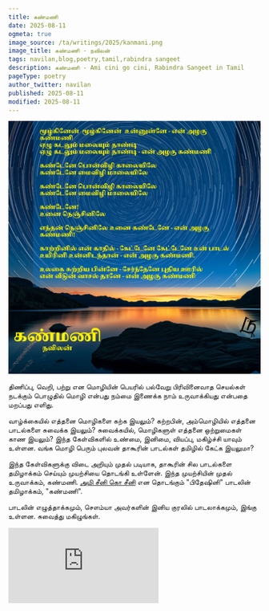 ```yaml
---
title: கண்மணி
date: 2025-08-11
ogmeta: true
image_source: /ta/writings/2025/kanmani.png
image_title: கண்மணி - நவிலன்
tags: navilan,blog,poetry,tamil,rabindra sangeet
description: கண்மணி - Ami cini go cini, Rabindra Sangeet in Tamil
pageType: poetry
author_twitter: navilan
published: 2025-08-11
modified: 2025-08-11
---
```


<!--more-->

![கண்மணி - நவிலன்](./kanmani.png)

திணிப்பு, வெறி, பற்று என மொழியின் பெயரில் பல்வேறு பிரிவினைவாத செயல்கள் நடக்கும் பொழுதில் மொழி என்பது நம்மை இணைக்க நாம் உருவாக்கியது என்பதை மறப்பது எளிது.

வாழ்க்கையில் எத்தனை மொழிகளை கற்க இயலும்? கற்றபின், அம்மொழியில் எத்தனை பாடல்களை சுவைக்க இயலும்? சுவைக்கயில், மொழிகளுள் எத்தனை ஒற்றுமைகள் காண இயலும்? இந்த கேள்விகளில் உண்மை, இனிமை, வியப்பு, மகிழ்ச்சி யாவும் உள்ளன. வங்க மொழி பெரும் புலவன் தாகூரின் பாடல்கள் தமிழில் கேட்க இயலுமா?

இந்த கேள்விகளுக்கு விடை அறியும் முதல் படியாக, தாகூரின் சில பாடல்களை தமிழாக்கம் செய்யும் முயற்சியை தொடங்கி உள்ளேன். இந்த முயற்சியின் முதல் உருவாக்கம், கண்மணி.
[அமி சீனி கொ சீனி][cini] என தொடங்கும் "பிதேஷினி" பாடலின் தமிழாக்கம், "கண்மணி".

பாடலின் எழுத்தாக்கமும், சௌம்யா அவர்களின் இனிய குரலில் பாடலாக்கமும், இங்கு உள்ளன. சுவைத்து மகிழுங்கள்.

[cini]: https://www.youtube.com/watch?v=EA9x7-XDMzI

<div class="row youtube">
<iframe
   src="https://www.youtube.com/embed/HGij33-NDR4"
   frameborder="0"
   allow="accelerometer; autoplay; encrypted-media; gyroscope; picture-in-picture" allowfullscreen></iframe>
</div>

